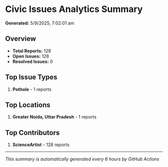 #  Civic Issues Analytics Summary

**Generated:** 5/9/2025, 7:02:01 am

##  Overview
- **Total Reports:** 128
- **Open Issues:** 128
- **Resolved Issues:** 0

##  Top Issue Types
1. **Pothole** - 1 reports

##  Top Locations
1. **Greater Noida, Uttar Pradesh** - 1 reports

##  Top Contributors
1. **ScienceArtist** - 128 reports

---
*This summary is automatically generated every 6 hours by GitHub Actions*
